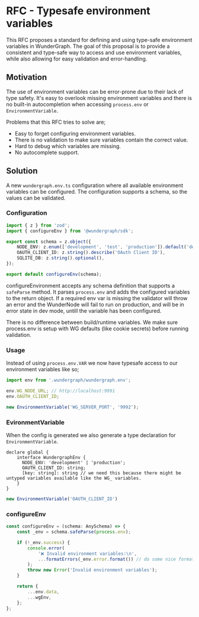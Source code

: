 # RFC - Typesafe environment variables

This RFC proposes a standard for defining and using type-safe environment variables in WunderGraph. The goal of this proposal is to provide a consistent and type-safe way to access and use environment variables, while also allowing for easy validation and error-handling.

## Motivation

The use of environment variables can be error-prone due to their lack of type safety. It's easy to overlook missing environment variables and there is no built-in autocompletion when accessing `process.env` or `EnvironmentVariable`.

Problems that this RFC tries to solve are;

- Easy to forget configuring environment variables.
- There is no validation to make sure variables contain the correct value.
- Hard to debug which variables are missing.
- No autocomplete support.

## Solution

A new `wundergraph.env.ts` configuration where all available environment variables can be configured. The configuration supports a schema, so the values can be validated.

### Configuration

```ts
import { z } from 'zod';
import { configureEnv } from '@wundergraph/sdk';

export const schema = z.object({
	NODE_ENV: z.enum(['development', 'test', 'production']).default('development'),
	OAUTH_CLIENT_ID: z.string().describe('OAuth Client ID'),
	SQLITE_DB: z.string().optional(),
});

export default configureEnv(schema);
```

configureEnvironment accepts any schema definition that supports a `safeParse` method. It parses `process.env` and adds the configured variables to the return object. If a required env var is missing the validator will throw an error and the WunderNode will fail to run on production, and will be in error state in dev mode, untill the variable has been configured.

There is no difference between build/runtime variables. We make sure process.env is setup with WG defaults (like cookie secrets) before running validation. 

### Usage

Instead of using `process.env.VAR` we now have typesafe access to our environment variables like so;

```ts
import env from '.wundergraph/wundergraph.env';

env.WG_NODE_URL; // http://localhost:9991
env.OAUTH_CLIENT_ID;

new EnvironmentVariable('WG_SERVER_PORT', '9992');
```

### EvironmentVariable

When the config is generated we also generate a type declaration for `EnvironmentVariable`.

```
declare global {
    interface WundergraphEnv {
      NODE_ENV: 'development' | 'production';
      OAUTH_CLIENT_ID: string;
      [key: string]: string // we need this because there might be untyped variables available like the WG_ variables.
    }
}
```

```ts
new EnvironmentVariable('OAUTH_CLIENT_ID')
```

### configureEnv

```ts
const configureEnv = (schema: AnySchema) => {
	const _env = schema.safeParse(process.env);

	if (!_env.success) {
		console.error(
			'❌ Invalid environment variables:\n',
			...formatErrors(_env.error.format()) // do some nice formatting for the console output
		);
		throw new Error('Invalid environment variables');
	}

	return {
		...env.data,
		...wgEnv,
	};
};
```
